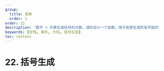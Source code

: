 ```yaml
---
group:
  title: 简单
  order: 1
order: 22
description: '数字 n 代表生成括号的对数，请你设计一个函数，用于能够生成所有可能的并且 有效的 括号组合。'
keywords: [全栈, 紫升, 力扣, 括号生成]
toc: content
---
```


# 22. 括号生成
